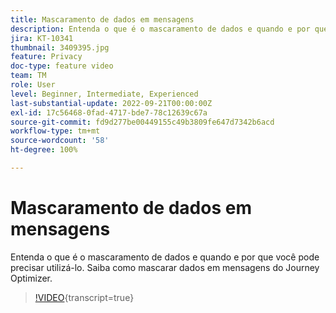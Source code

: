 ```yaml
---
title: Mascaramento de dados em mensagens
description: Entenda o que é o mascaramento de dados e quando e por que você pode precisar utilizá-lo. Saiba como mascarar dados em mensagens do Journey Optimizer.
jira: KT-10341
thumbnail: 3409395.jpg
feature: Privacy
doc-type: feature video
team: TM
role: User
level: Beginner, Intermediate, Experienced
last-substantial-update: 2022-09-21T00:00:00Z
exl-id: 17c56468-0fad-4717-bde7-78c12639c67a
source-git-commit: fd9d277be00449155c49b3809fe647d7342b6acd
workflow-type: tm+mt
source-wordcount: '58'
ht-degree: 100%

---
```


# Mascaramento de dados em mensagens

Entenda o que é o mascaramento de dados e quando e por que você pode precisar utilizá-lo. Saiba como mascarar dados em mensagens do Journey Optimizer.

>[!VIDEO](https://video.tv.adobe.com/v/3415826?quality=12&learn=on&captions=por_br){transcript=true}
